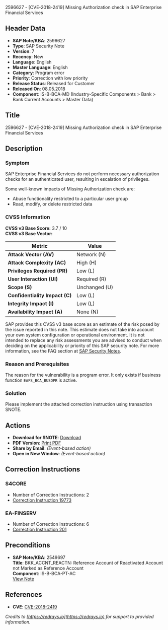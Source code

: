 2596627 - [CVE-2018-2419] Missing Authorization check in SAP Enterprise Financial Services

## Header Data
- **SAP Note/KBA**: 2596627
- **Type**: SAP Security Note
- **Version**: 7
- **Recency**: New
- **Language**: English
- **Master Language**: English
- **Category**: Program error
- **Priority**: Correction with low priority
- **Release Status**: Released for Customer
- **Released On**: 08.05.2018
- **Component**: IS-B-BCA-MD (Industry-Specific Components > Bank > Bank Current Accounts > Master Data)

## Title
2596627 - [CVE-2018-2419] Missing Authorization check in SAP Enterprise Financial Services

## Description

### Symptom
SAP Enterprise Financial Services do not perform necessary authorization checks for an authenticated user, resulting in escalation of privileges.

Some well-known impacts of Missing Authorization check are:
- Abuse functionality restricted to a particular user group
- Read, modify, or delete restricted data

### CVSS Information
**CVSS v3 Base Score:** 3.7 / 10  
**CVSS v3 Base Vector:**

| Metric                          | Value                               |
|---------------------------------|-------------------------------------|
| **Attack Vector (AV)**          | Network (N)                         |
| **Attack Complexity (AC)**      | High (H)                            |
| **Privileges Required (PR)**    | Low (L)                             |
| **User Interaction (UI)**       | Required (R)                        |
| **Scope (S)**                   | Unchanged (U)                       |
| **Confidentiality Impact (C)**  | Low (L)                             |
| **Integrity Impact (I)**        | Low (L)                             |
| **Availability Impact (A)**     | None (N)                            |

SAP provides this CVSS v3 base score as an estimate of the risk posed by the issue reported in this note. This estimate does not take into account your own system configuration or operational environment. It is not intended to replace any risk assessments you are advised to conduct when deciding on the applicability or priority of this SAP security note. For more information, see the FAQ section at [SAP Security Notes](https://me.sap.com/support/sfm/notes).

### Reason and Prerequisites
The reason for the vulnerability is a program error. It only exists if business function `EAFS_BCA_BUSOPR` is active.

### Solution
Please implement the attached correction instruction using transaction SNOTE.

## Actions
- **Download for SNOTE**: [Download](https://notesdownloads.sap.com/note/0040000000879462018)
- **PDF Version**: [Print PDF](https://me.sap.com/sap/support/sfm/notes/print/0002596627?language=en-US&token=99D07D40353B1BC96FF279271D856354)
- **Share by Email**: *(Event-based action)*
- **Open in New Window**: *(Event-based action)*

## Correction Instructions
### S4CORE
- Number of Correction Instructions: 2
- [Correction Instruction 19773](https://me.sap.com/corrins/0002596627/19773)

### EA-FINSERV
- Number of Correction Instructions: 6
- [Correction Instruction 201](https://me.sap.com/corrins/0002596627/201)

## Preconditions
- **SAP Note/KBA**: 2549697  
  **Title**: BKK_ACCNT_REACTN: Reference Account of Reactivated Account not Marked as Reference Account  
  **Component**: IS-B-BCA-PT-AC  
  [View Note](https://me.sap.com/notes/2549697)

## References
- **CVE**: [CVE-2018-2419](http://cve.mitre.org/cgi-bin/cvename.cgi?name=CVE-2018-2419)

_Credits to [https://redrays.io](https://redrays.io) for support to provided information._